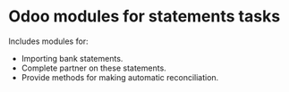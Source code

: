 Odoo modules for statements tasks
=================================

Includes modules for:

* Importing bank statements.
* Complete partner on these statements.
* Provide methods for making automatic reconciliation.
